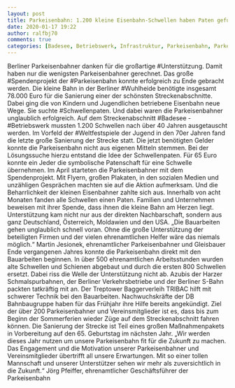 ```yaml
---
layout: post
title: Parkeisenbahn: 1.200 kleine Eisenbahn-Schwellen haben Paten gefunden., aus Berliner Parkeisenbahn
date: 2020-01-17 19:22
author: ralfbj70
comments: true
categories: [Badesee, Betriebswerk, Infrastruktur, Parkeisenbahn, Parkeisenbahn, Schwellenpaten, Spendenprojekt, Unterstützung, Weltfestspiele, Wuhlheide]
---
```

Berliner Parkeisenbahner danken für die großartige #Unterstützung.
Damit haben nur die wenigsten Parkeisenbahner gerechnet. Das große #Spendenprojekt der
#Parkeisenbahn konnte erfolgreich zu Ende gebracht werden. Die kleine Bahn in der Berliner
#Wuhlheide benötigte insgesamt 78.000 Euro für die Sanierung einer der schönsten
Streckenabschnitte. Dabei ging die von Kindern und Jugendlichen betriebene Eisenbahn neue
Wege. Sie suchte #Schwellenpaten. Und dabei waren die Parkeisenbahner unglaublich erfolgreich.
Auf dem Streckenabschnitt #Badesee - #Betriebswerk mussten 1.200 Schwellen nach über 40 Jahren
ausgetauscht werden. Im Vorfeld der #Weltfestspiele der Jugend in den 70er Jahren fand die letzte
große Sanierung der Strecke statt. Die jetzt benötigten Gelder konnte die Parkeisenbahn nicht aus
eigenen Mitteln stemmen. Bei der Lösungssuche hierzu entstand die Idee der Schwellenpaten. Für 65
Euro konnte ein Jeder die symbolische Patenschaft für eine Schwelle übernehmen.
Im April starteten die Parkeisenbahner mit dem Spendenprojekt. Mit Flyern, großen Plakaten, in
den sozialen Medien und unzähligen Gesprächen machten sie auf die Aktion aufmerksam. Und
die Beharrlichkeit der kleinen Eisenbahner zahlte sich aus. Innerhalb von acht Monaten fanden
alle Schwellen einen Paten. Familien und Unternehmen beweisen mit ihrer Spende, dass ihnen
die kleine Bahn am Herzen liegt. Unterstützung kam nicht nur aus der direkten Nachbarschaft,
sondern aus ganz Deutschland, Österreich, Moldawien und den USA.
„Die Bauarbeiten gehen unglaublich schnell voran. Ohne die große Unterstützung der beteiligten Firmen
und der vielen ehrenamtlichen Helfer wäre das niemals möglich.“
Martin Jesionek, ehrenamtlicher Parkeisenbahner und Gleisbauer
Ende vergangenen Jahres konnte die Parkeisenbahn direkt mit den Bauarbeiten beginnen. In
über 500 ehrenamtlichen Arbeitsstunden wurden alte Schwellen und Schienen abgebaut und
durch die ersten 800 Schwellen ersetzt. Dabei riss die Welle der Unterstützung nicht ab. Azubis
der Harzer Schmalspurbahnen, der Berliner Verkehrsbetriebe und der Berliner S-Bahn packten
tatkräftig mit an. Der Treptower Baggerverleih TRIBAC hilft mit schwerer Technik bei den
Bauarbeiten. Nachwuchskräfte der DB Bahnbaugruppe haben für das Frühjahr ihre Hilfe bereits
angekündigt.
Ziel der über 200 Parkeisenbahner und Vereinsmitglieder ist es, dass bis zum Beginn der
Sommerferien wieder Züge auf dem Streckenabschnitt fahren können. Die Sanierung der Strecke
ist Teil eines großen Maßnahmenpakets in Vorbereitung auf den 65. Geburtstag im nächsten
Jahr.
„Wir werden dieses Jahr nutzen um unsere Parkeisenbahn fit für die Zukunft zu machen. Das Engagement
und die Motivation unserer Parkeisenbahner und Vereinsmitglieder übertrifft all unsere Erwartungen. Mit
so einer tollen Mannschaft und unserer Unterstützer sehen wir mehr als zuversichtlich in die Zukunft.“
Jörg Pfeiffer, ehrenamtlicher Geschäftsführer der Parkeisenbahn
